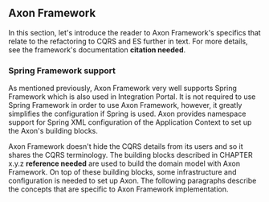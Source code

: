 ## Axon Framework

In this section, let's introduce the reader to Axon Framework's specifics that relate to the refactoring to CQRS and ES further in text. For more details, see the framework's documentation **citation needed**.

### Spring Framework support

As mentioned previously, Axon Framework very well supports Spring Framework which is also used in Integration Portal. It is not required to use Spring Framework in order to use Axon Framework, however, it greatly simplifies the configuration if Spring is used. Axon provides namespace support for Spring XML configuration of the Application Context to set up the Axon's building blocks.

Axon Framework doesn't hide the CQRS details from its users and so it shares the CQRS terminology. The building blocks described in CHAPTER x.y.z **reference needed** are used to build the domain model with Axon Framework. On top of these building blocks, some infrastructure and configuration is needed to set up Axon. The following paragraphs describe the concepts that are specific to Axon Framework implementation.






